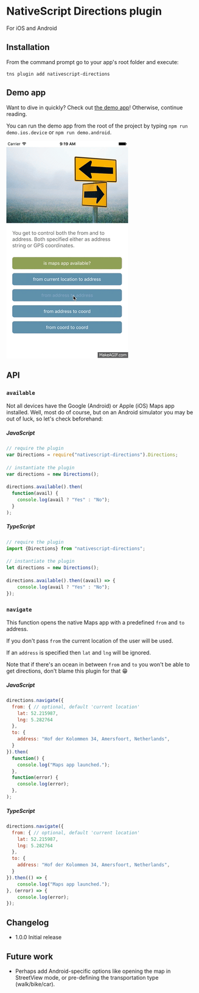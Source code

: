 # NativeScript Directions plugin
For iOS and Android

## Installation
From the command prompt go to your app's root folder and execute:

```
tns plugin add nativescript-directions
```

## Demo app
Want to dive in quickly? Check out [the demo app](demo)! Otherwise, continue reading.

You can run the demo app from the root of the project by typing `npm run demo.ios.device` or `npm run demo.android`.

<img src="https://raw.githubusercontent.com/EddyVerbruggen/nativescript-directions/master/directions-animated.gif" width="320px" height="570px"/>

## API

### `available`
Not all devices have the Google (Android) or Apple (iOS) Maps app installed. Well, most do of course, but on an Android simulator you may be out of luck, so let's check beforehand:

##### JavaScript
```js
// require the plugin
var Directions = require("nativescript-directions").Directions;

// instantiate the plugin
var directions = new Directions();

directions.available().then(
  function(avail) {
    console.log(avail ? "Yes" : "No");
  }
);
```

##### TypeScript
```js
// require the plugin
import {Directions} from "nativescript-directions";

// instantiate the plugin
let directions = new Directions();

directions.available().then((avail) => {
    console.log(avail ? "Yes" : "No");
});
```

### `navigate`
This function opens the native Maps app with a predefined `from` and `to` address.

If you don't pass `from` the current location of the user will be used.

If an `address` is specified then `lat` and `lng` will be ignored.

Note that if there's an ocean in between `from` and `to` you won't be able to get directions, don't blame this plugin for that 😁

##### JavaScript
```js
directions.navigate({
  from: { // optional, default 'current location'
    lat: 52.215987,
    lng: 5.282764
  },
  to: {
    address: "Hof der Kolommen 34, Amersfoort, Netherlands",
  }
}).then(
  function() {
    console.log("Maps app launched.");
  },
  function(error) {
    console.log(error);
  },
);
```

##### TypeScript
```js
directions.navigate({
  from: { // optional, default 'current location'
    lat: 52.215987,
    lng: 5.282764
  },
  to: {
    address: "Hof der Kolommen 34, Amersfoort, Netherlands",
  }
}).then(() => {
    console.log("Maps app launched.");
}, (error) => {
    console.log(error);
});
```


## Changelog
* 1.0.0  Initial release

## Future work
* Perhaps add Android-specific options like opening the map in StreetView mode, or pre-defining the transportation type (walk/bike/car).
